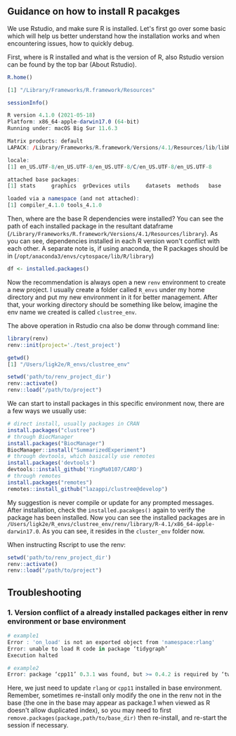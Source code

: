 ## Guidance on how to install R pacakges

We use Rstudio, and make sure R is installed. Let's first go over some basic which will help us better understand how the installation works
and when encountering issues, how to quickly debug.

First, where is R installed and what is the version of R, also Rstudio version can be found by the top bar (About Rstudio).

```R
R.home()

[1] "/Library/Frameworks/R.framework/Resources"

sessionInfo()

R version 4.1.0 (2021-05-18)
Platform: x86_64-apple-darwin17.0 (64-bit)
Running under: macOS Big Sur 11.6.3

Matrix products: default
LAPACK: /Library/Frameworks/R.framework/Versions/4.1/Resources/lib/libRlapack.dylib

locale:
[1] en_US.UTF-8/en_US.UTF-8/en_US.UTF-8/C/en_US.UTF-8/en_US.UTF-8

attached base packages:
[1] stats     graphics  grDevices utils     datasets  methods   base     

loaded via a namespace (and not attached):
[1] compiler_4.1.0 tools_4.1.0 
```

Then, where are the base R dependencies were installed? You can see the path of each installed package in the resultant dataframe (`/Library/Frameworks/R.framework/Versions/4.1/Resources/library`). As you can see, dependencies installed in each R version won't conflict with each other. A separate note is, if using anaconda, the R packages should be in (`/opt/anaconda3/envs/cytospace/lib/R/library`)

```R
df <- installed.packages()
```

Now the recommendation is always open a new `renv` environment to create a new project. I usually create a folder called `R_envs` under my home directory and put my new environment in it for better management. After that, your working directory should be something like below, imagine the env name we created is called `clustree_env`.

The above operation in Rstudio cna also be donw through command line:

```R
library(renv)
renv::init(project='./test_project')
```

```R
getwd()
[1] "/Users/ligk2e/R_envs/clustree_env"

setwd('path/to/renv_project_dir')
renv::activate()
renv::load("/path/to/project")
```

We can start to install packages in this specific environment now, there are a few ways we usually use:

```R
# direct install, usually packages in CRAN
install.packages("clustree")
# through BiocManager
install.packages("BiocManager")
BiocManager::install("SummarizedExperiment")
# through devtools, which basically use remotes
install.packages('devtools')
devtools::install_github('YingMa0107/CARD')
# through remotes
install.packages("remotes")
remotes::install_github("lazappi/clustree@develop")
```

My suggestion is never compile or update for any prompted messages. After installation, check the `installed.pacakges()` again to verify the package has been installed. Now you can see the installed packages are in `/Users/ligk2e/R_envs/clustree_env/renv/library/R-4.1/x86_64-apple-darwin17.0`. As you can see, it resides in the `cluster_env` folder now.


When instructing Rscript to use the renv:

```R
setwd('path/to/renv_project_dir')
renv::activate()
renv::load("/path/to/project")
```


## Troubleshooting

### 1. Version conflict of a already installed packages either in renv environment or base environment

```R
# example1
Error : 'on_load' is not an exported object from 'namespace:rlang'
Error: unable to load R code in package ‘tidygraph’
Execution halted

# example2
Error: package ‘cpp11’ 0.3.1 was found, but >= 0.4.2 is required by ‘tweenr’
```

Here, we just need to update `rlang` or `cpp11` installed in base environment. Remember, sometimes re-install only 
modify the one in the renv not in the base (the one in the base may appear as package.1 when viewed as R doesn't allow duplicated index), so you may need to first `remove.packages(package,path/to/base_dir)` then re-install, and re-start the session if necessary.










